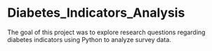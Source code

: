 # Diabetes_Indicators_Analysis
The goal of this project was to explore research questions regarding diabetes indicators using Python to analyze survey data.
